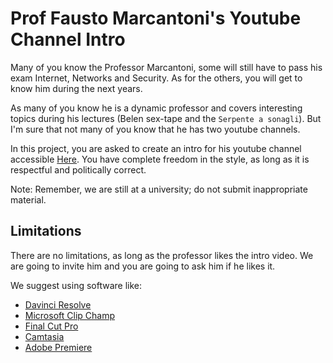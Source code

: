 # Prof Fausto Marcantoni's Youtube Channel Intro
Many of you know the Professor Marcantoni, some will still have to pass his exam Internet, Networks and Security.
As for the others, you will get to know him during the next years.

As many of you know he is a dynamic professor and covers interesting topics during his lectures (Belen sex-tape and the `Serpente a sonagli`).
But I'm sure that not many of you know that he has two youtube channels.

In this project, you are asked to create an intro for his youtube channel accessible [Here](https://www.youtube.com/@fausto.marcantoni).
You have complete freedom in the style, as long as it is respectful and politically correct.

Note: Remember, we are still at a university; do not submit inappropriate material.

## Limitations
There are no limitations, as long as the professor likes the intro video.
We are going to invite him and you are going to ask him if he likes it.

We suggest using software like:
- [Davinci Resolve](https://www.blackmagicdesign.com/products/davinciresolve)
- [Microsoft Clip Champ](https://www.microsoft.com/en-us/microsoft-365/clipchamp)
- [Final Cut Pro](https://www.apple.com/final-cut-pro/)
- [Camtasia](https://www.techsmith.com/video-editor.html)
- [Adobe Premiere](https://www.adobe.com/products/premiere.html)
